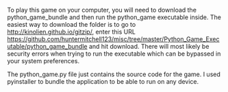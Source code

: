 To play this game on your computer, you will need to download the python_game_bundle and then run the python_game executable inside. The easiest way to download the folder is to go to http://kinolien.github.io/gitzip/, enter this URL https://github.com/huntermitchell123/misc/tree/master/Python_Game_Executable/python_game_bundle and hit download. There will most likely be security errors when trying to run the executable which can be bypassed in your system preferences.

The python_game.py file just contains the source code for the game. I used pyinstaller to bundle the application to be able to run on any device.
